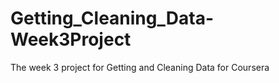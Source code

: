 # Getting_Cleaning_Data-Week3Project
The week 3 project for Getting and Cleaning Data for Coursera 
